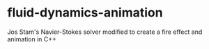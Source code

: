 # fluid-dynamics-animation
Jos Stam's Navier-Stokes solver modified to create a fire effect and animation in C++
